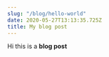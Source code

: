 ```yaml
---
slug: "/blog/hello-world"
date: 2020-05-27T13:13:35.725Z
title: My blog post
---
```


Hi this is a **blog post**
